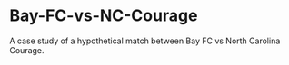 # Bay-FC-vs-NC-Courage
A case study of a hypothetical match between Bay FC vs North Carolina Courage.
